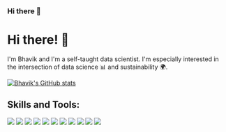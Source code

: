 ### Hi there 👋

# Hi there! :wave:

I'm Bhavik and I'm a self-taught data scientist. I'm especially interested in the intersection of data science :bar_chart: and sustainability :earth_africa:. 

[![Bhavik's GitHub stats](https://github-readme-stats.vercel.app/api?username=julianikulski&hide=prs&count_private=true&show_icons=true&theme=algolia)](https://github.com/julianikulski/github-readme-stats)

## Skills and Tools:
![](https://img.shields.io/badge/Code-Python-informational?style=flat&logo=python&logoColor=black&color=fc9803)
![](https://img.shields.io/badge/IDE-VSCode-informational?style=flat&logo=vscode&logoColor=black&color=fc9803)
![](https://img.shields.io/badge/JupterNotebook-informational?style=flat&logo=vscode&logoColor=black&color=fc9803)
![](https://img.shields.io/badge/Frontend-Bootstrap-informational?style=flat&logo=bootstrap&logoColor=black&color=fc9803)
![](https://img.shields.io/badge/MachineLearning-Supervised-informational?style=flat&logoColor=black&color=fc9803)
![](https://img.shields.io/badge/MachineLearning-Unsupervised-informational?style=flat&logoColor=black&color=fc9803)
![](https://img.shields.io/badge/DeepLearning-PyTorchLightning-informational?style=flat&logo=pytorch&logoColor=black&color=fc9803)
![](https://img.shields.io/badge/NLP-HuggingFace-informational?style=flat&logoColor=black&color=fc9803)
![](https://img.shields.io/badge/DataVisualization-Plotly-informational?style=flat&logo=plotly&logoColor=black&color=fc9803)
![](https://img.shields.io/badge/DataVisualization-Seaborn-informational?style=flat&logoColor=black&color=fc9803)
![](https://img.shields.io/badge/Deployment-Heroku-informational?style=flat&logo=heroku&logoColor=black&color=fc9803)

<!--
**Bhavik-Jikadara/Bhavik-Jikadara** is a ✨ _special_ ✨ repository because its `README.md` (this file) appears on your GitHub profile.

Here are some ideas to get you started:

- 🔭 I’m currently working on ...
- 🌱 I’m currently learning ...
- 👯 I’m looking to collaborate on ...
- 🤔 I’m looking for help with ...
- 💬 Ask me about ...
- 📫 How to reach me: ...
- 😄 Pronouns: ...
- ⚡ Fun fact: ...
-->
